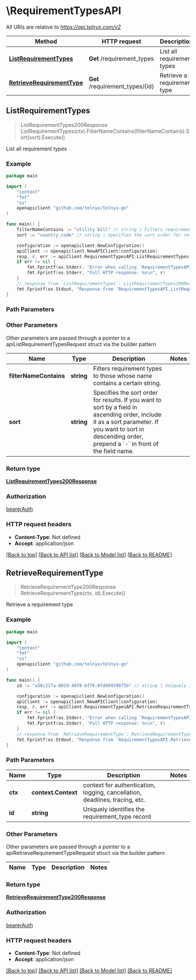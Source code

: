 # \RequirementTypesAPI

All URIs are relative to *https://api.telnyx.com/v2*

Method | HTTP request | Description
------------- | ------------- | -------------
[**ListRequirementTypes**](RequirementTypesAPI.md#ListRequirementTypes) | **Get** /requirement_types | List all requirement types
[**RetrieveRequirementType**](RequirementTypesAPI.md#RetrieveRequirementType) | **Get** /requirement_types/{id} | Retrieve a requirement type



## ListRequirementTypes

> ListRequirementTypes200Response ListRequirementTypes(ctx).FilterNameContains(filterNameContains).Sort(sort).Execute()

List all requirement types



### Example

```go
package main

import (
	"context"
	"fmt"
	"os"
	openapiclient "github.com/telnyx/telnyx-go"
)

func main() {
	filterNameContains := "utility bill" // string | Filters requirement types to those whose name contains a certain string. (optional)
	sort := "country_code" // string | Specifies the sort order for results. If you want to sort by a field in ascending order, include it as a sort parameter. If you want to sort in descending order, prepend a `-` in front of the field name. (optional)

	configuration := openapiclient.NewConfiguration()
	apiClient := openapiclient.NewAPIClient(configuration)
	resp, r, err := apiClient.RequirementTypesAPI.ListRequirementTypes(context.Background()).FilterNameContains(filterNameContains).Sort(sort).Execute()
	if err != nil {
		fmt.Fprintf(os.Stderr, "Error when calling `RequirementTypesAPI.ListRequirementTypes``: %v\n", err)
		fmt.Fprintf(os.Stderr, "Full HTTP response: %v\n", r)
	}
	// response from `ListRequirementTypes`: ListRequirementTypes200Response
	fmt.Fprintf(os.Stdout, "Response from `RequirementTypesAPI.ListRequirementTypes`: %v\n", resp)
}
```

### Path Parameters



### Other Parameters

Other parameters are passed through a pointer to a apiListRequirementTypesRequest struct via the builder pattern


Name | Type | Description  | Notes
------------- | ------------- | ------------- | -------------
 **filterNameContains** | **string** | Filters requirement types to those whose name contains a certain string. | 
 **sort** | **string** | Specifies the sort order for results. If you want to sort by a field in ascending order, include it as a sort parameter. If you want to sort in descending order, prepend a &#x60;-&#x60; in front of the field name. | 

### Return type

[**ListRequirementTypes200Response**](ListRequirementTypes200Response.md)

### Authorization

[bearerAuth](../README.md#bearerAuth)

### HTTP request headers

- **Content-Type**: Not defined
- **Accept**: application/json

[[Back to top]](#) [[Back to API list]](../README.md#documentation-for-api-endpoints)
[[Back to Model list]](../README.md#documentation-for-models)
[[Back to README]](../README.md)


## RetrieveRequirementType

> RetrieveRequirementType200Response RetrieveRequirementType(ctx, id).Execute()

Retrieve a requirement type



### Example

```go
package main

import (
	"context"
	"fmt"
	"os"
	openapiclient "github.com/telnyx/telnyx-go"
)

func main() {
	id := "a38c217a-8019-48f8-bff6-0fdd9939075b" // string | Uniquely identifies the requirement_type record

	configuration := openapiclient.NewConfiguration()
	apiClient := openapiclient.NewAPIClient(configuration)
	resp, r, err := apiClient.RequirementTypesAPI.RetrieveRequirementType(context.Background(), id).Execute()
	if err != nil {
		fmt.Fprintf(os.Stderr, "Error when calling `RequirementTypesAPI.RetrieveRequirementType``: %v\n", err)
		fmt.Fprintf(os.Stderr, "Full HTTP response: %v\n", r)
	}
	// response from `RetrieveRequirementType`: RetrieveRequirementType200Response
	fmt.Fprintf(os.Stdout, "Response from `RequirementTypesAPI.RetrieveRequirementType`: %v\n", resp)
}
```

### Path Parameters


Name | Type | Description  | Notes
------------- | ------------- | ------------- | -------------
**ctx** | **context.Context** | context for authentication, logging, cancellation, deadlines, tracing, etc.
**id** | **string** | Uniquely identifies the requirement_type record | 

### Other Parameters

Other parameters are passed through a pointer to a apiRetrieveRequirementTypeRequest struct via the builder pattern


Name | Type | Description  | Notes
------------- | ------------- | ------------- | -------------


### Return type

[**RetrieveRequirementType200Response**](RetrieveRequirementType200Response.md)

### Authorization

[bearerAuth](../README.md#bearerAuth)

### HTTP request headers

- **Content-Type**: Not defined
- **Accept**: application/json

[[Back to top]](#) [[Back to API list]](../README.md#documentation-for-api-endpoints)
[[Back to Model list]](../README.md#documentation-for-models)
[[Back to README]](../README.md)

